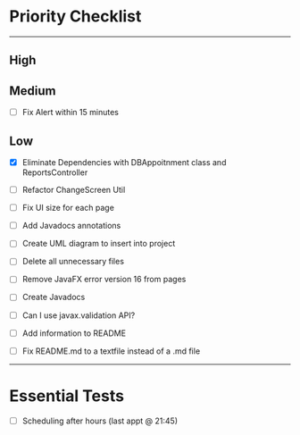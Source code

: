 # Priority Checklist

--- 
## High



## Medium
- [ ] Fix Alert within 15 minutes

## Low
- [x] Eliminate Dependencies with DBAppoitnment class and ReportsController
- [ ] Refactor ChangeScreen Util
- [ ] Fix UI size for each page
- [ ] Add Javadocs annotations
- [ ] Create UML diagram to insert into project
- [ ] Delete all unnecessary files
- [ ] Remove JavaFX error version 16 from pages
- [ ] Create Javadocs
- [ ] Can I use javax.validation API?
- [ ] Add information to README
- [ ] Fix README.md to a textfile instead of a .md file



---

# Essential Tests

- [ ] Scheduling after hours (last appt @ 21:45)
